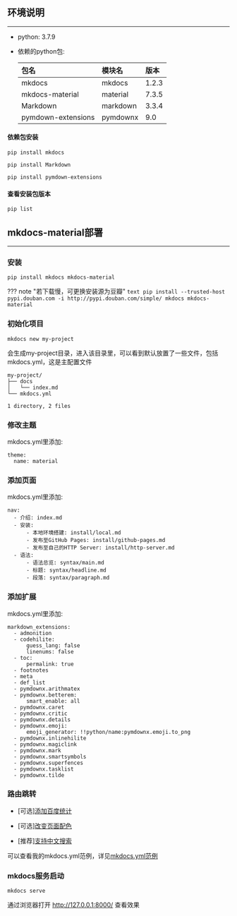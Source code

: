 ## **环境说明**

---

- python: 3.7.9

- 依赖的python包:

	| 包名 | 模块名 | 版本 |
	| :-- | :---- | :--  |
	| mkdocs | mkdocs | 1.2.3 |
	| mkdocs-material | material | 7.3.5 |
	| Markdown | markdown | 3.3.4 |
	| pymdown-extensions | pymdownx | 9.0 |

#### **依赖包安装**

```text
pip install mkdocs

pip install Markdown

pip install pymdown-extensions
```

#### **查看安装包版本**
```text
pip list
```

## **mkdocs-material部署**

---

### **安装**

```text
pip install mkdocs mkdocs-material
```

??? note "若下载慢，可更换安装源为豆瓣"
	```text
	pip install --trusted-host pypi.douban.com -i http://pypi.douban.com/simple/ mkdocs mkdocs-material
	```

### **初始化项目**

```text
mkdocs new my-project
```

会生成my-project目录，进入该目录里，可以看到默认放置了一些文件，包括mkdocs.yml，这是主配置文件

```text
my-project/
├── docs
│   └── index.md
└── mkdocs.yml

1 directory, 2 files
```

### **修改主题**

mkdocs.yml里添加:

```text
theme:
  name: material
```



### **添加页面**

mkdocs.yml里添加:

```text
nav:
  - 介绍: index.md
  - 安装:
      - 本地环境搭建: install/local.md
      - 发布至GitHub Pages: install/github-pages.md
      - 发布至自己的HTTP Server: install/http-server.md
  - 语法:
      - 语法总览: syntax/main.md
      - 标题: syntax/headline.md
      - 段落: syntax/paragraph.md
```

### **添加扩展**

mkdocs.yml里添加:

```text
markdown_extensions:
  - admonition
  - codehilite:
      guess_lang: false
      linenums: false
  - toc:
      permalink: true
  - footnotes
  - meta
  - def_list
  - pymdownx.arithmatex
  - pymdownx.betterem:
      smart_enable: all
  - pymdownx.caret
  - pymdownx.critic
  - pymdownx.details
  - pymdownx.emoji:
      emoji_generator: !!python/name:pymdownx.emoji.to_png
  - pymdownx.inlinehilite
  - pymdownx.magiclink
  - pymdownx.mark
  - pymdownx.smartsymbols
  - pymdownx.superfences
  - pymdownx.tasklist
  - pymdownx.tilde
```
### **路由跳转**

- [可选][添加百度统计](./../../appendix/baidu_tongji/)

- [可选][改变页面配色](./../../appendix/color/)

- [推荐][支持中文搜索](./../../appendix/search/)

可以查看我的mkdocs.yml范例，详见[mkdocs.yml范例](./../../appendix/yml/)

### **mkdocs服务启动**

```text
mkdocs serve
```

通过浏览器打开 http://127.0.0.1:8000/ 查看效果
